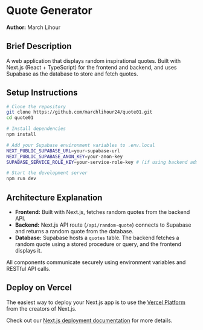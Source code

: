 
# Quote Generator

**Author:** March Lihour

## Brief Description
A web application that displays random inspirational quotes. Built with Next.js (React + TypeScript) for the frontend and backend, and uses Supabase as the database to store and fetch quotes.

## Setup Instructions
```bash
# Clone the repository
git clone https://github.com/marchlihour24/quote01.git
cd quote01

# Install dependencies
npm install

# Add your Supabase environment variables to .env.local
NEXT_PUBLIC_SUPABASE_URL=your-supabase-url
NEXT_PUBLIC_SUPABASE_ANON_KEY=your-anon-key
SUPABASE_SERVICE_ROLE_KEY=your-service-role-key # (if using backend admin access)

# Start the development server
npm run dev
```

## Architecture Explanation
- **Frontend:** Built with Next.js, fetches random quotes from the backend API.
- **Backend:** Next.js API route (`/api/random-quote`) connects to Supabase and returns a random quote from the database.
- **Database:** Supabase hosts a `quotes` table. The backend fetches a random quote using a stored procedure or query, and the frontend displays it.

All components communicate securely using environment variables and RESTful API calls.

## Deploy on Vercel

The easiest way to deploy your Next.js app is to use the [Vercel Platform](https://vercel.com/new?utm_medium=default-template&filter=next.js&utm_source=create-next-app&utm_campaign=create-next-app-readme) from the creators of Next.js.

Check out our [Next.js deployment documentation](https://nextjs.org/docs/app/building-your-application/deploying) for more details.
